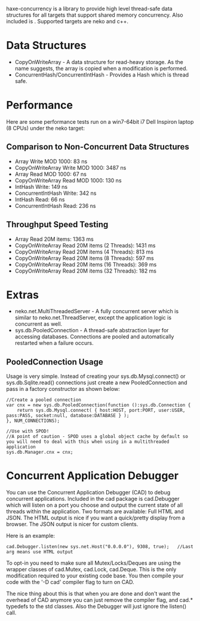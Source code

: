 haxe-concurrency is a library to provide high level thread-safe data structures for all targets that support shared memory concurrency. Also included is . Supported targets are neko and c++.

Data Structures
===============

* CopyOnWriteArray - A data structure for read-heavy storage. As the name suggests, the array is copied when a modification is performed.
* ConcurrentHash/ConcurrentIntHash - Provides a Hash which is thread safe.

Performance
===========

Here are some performance tests run on a win7-64bit i7 Dell Inspiron laptop (8 CPUs) under the neko target:

Comparison to Non-Concurrent Data Structures
--------------------------------------------

* Array Write MOD 1000: 83 ns
* CopyOnWriteArray Write MOD 1000: 3487 ns
* Array Read MOD 1000: 67 ns
* CopyOnWriteArray Read MOD 1000: 130 ns
* IntHash Write: 149 ns
* ConcurrentIntHash Write: 342 ns
* IntHash Read: 66 ns
* ConcurrentIntHash Read: 236 ns

Throughput Speed Testing
------------------------

* Array Read 20M items: 1363 ms
* CopyOnWriteArray Read 20M items (2 Threads): 1431 ms
* CopyOnWriteArray Read 20M items (4 Threads): 813 ms
* CopyOnWriteArray Read 20M items (8 Threads): 597 ms
* CopyOnWriteArray Read 20M items (16 Threads): 369 ms
* CopyOnWriteArray Read 20M items (32 Threads): 182 ms

Extras
======

* neko.net.MultiThreadedServer - A fully concurrent server which is similar to neko.net.ThreadServer, except the application logic is concurrent as well.
* sys.db.PooledConnection -  A thread-safe abstraction layer for accessing databases. Connections are pooled and automatically restarted when a failure occurs.

PooledConnection Usage
----------------------

Usage is very simple. Instead of creating your sys.db.Mysql.connect() or sys.db.Sqlite.read() connections just create a new PooledConnection and pass in a factory constructor as shown below:
	
	//Create a pooled connection
	var cnx = new sys.db.PooledConnection(function ():sys.db.Connection {
		return sys.db.Mysql.connect( { host:HOST, port:PORT, user:USER, pass:PASS, socket:null, database:DATABASE } );
	}, NUM_CONNECTIONS);
	
	//Use with SPOD!
	//A point of caution - SPOD uses a global object cache by default so you will need to deal with this when using in a multithreaded application
	sys.db.Manager.cnx = cnx;

Concurrent Application Debugger
===============================

You can use the Concurrent Application Debugger (CAD) to debug concurrent applications. Included in the cad package is cad.Debugger which will listen on a port you choose and output the current state of all threads within the application. Two formats are available: Full HTML and JSON. The HTML output is nice if you want a quick/pretty display from a browser. The JSON output is nicer for custom clients.

Here is an example:

	cad.Debugger.listen(new sys.net.Host("0.0.0.0"), 9308, true);	//Last arg means use HTML output

To opt-in you need to make sure all Mutex/Locks/Deques are using the wrapper classes of cad.Mutex, cad.Lock, cad.Deque. This is the only modification required to your existing code base. You then compile your code with the '-D cad' compiler flag to turn on CAD.

The nice thing about this is that when you are done and don't want the overhead of CAD anymore you can just remove the compiler flag, and cad.* typedefs to the std classes. Also the Debugger will just ignore the listen() call.